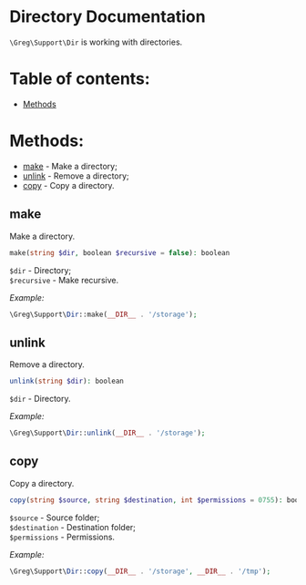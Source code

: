 # Directory Documentation

`\Greg\Support\Dir` is working with directories.

# Table of contents:

* [Methods](#methods)

# Methods:

* [make](#make) - Make a directory;
* [unlink](#unlink) - Remove a directory;
* [copy](#copy) - Copy a directory.

## make

Make a directory.

```php
make(string $dir, boolean $recursive = false): boolean
```

`$dir` - Directory;  
`$recursive` - Make recursive.

_Example:_

```php
\Greg\Support\Dir::make(__DIR__ . '/storage');
```

## unlink

Remove a directory.

```php
unlink(string $dir): boolean
```

`$dir` - Directory.

_Example:_

```php
\Greg\Support\Dir::unlink(__DIR__ . '/storage');
```

## copy

Copy a directory.

```php
copy(string $source, string $destination, int $permissions = 0755): boolean
```

`$source` - Source folder;  
`$destination` - Destination folder;  
`$permissions` - Permissions.

_Example:_

```php
\Greg\Support\Dir::copy(__DIR__ . '/storage', __DIR__ . '/tmp');
```
